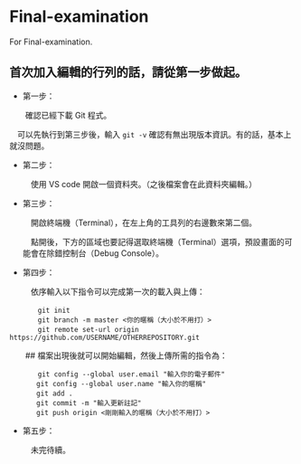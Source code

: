 # Final-examination
For Final-examination.

## 首次加入編輯的行列的話，請從第一步做起。

* 第一步：

　　確認已經下載 Git 程式。

  　可以先執行到第三步後，輸入 `git -v` 確認有無出現版本資訊。有的話，基本上就沒問題。

* 第二步：

  　使用 VS code 開啟一個資料夾。（之後檔案會在此資料夾編輯。）

* 第三步：

  　開啟終端機（Terminal），在左上角的工具列的右邊數來第二個。

  　點開後，下方的區域也要記得選取終端機（Terminal）選項，預設畫面的可能會在除錯控制台（Debug Console）。

* 第四步：

  　依序輸入以下指令可以完成第一次的載入與上傳：
```
  　　　git init
  　　　git branch -m master <你的暱稱（大小於不用打）>
  　　　git remote set-url origin https://github.com/USERNAME/OTHERREPOSITORY.git
```
　　## 檔案出現後就可以開始編輯，然後上傳所需的指令為：
```
  　　　git config --global user.email "輸入你的電子郵件"
　　　　git config --global user.name "輸入你的暱稱"
　　　　git add .
　　　　git commit -m "輸入更新註記"
　　　　git push origin <剛剛輸入的暱稱（大小於不用打）>
```
* 第五步：

  　未完待續。
